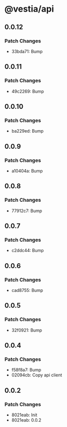 # @vestia/api

## 0.0.12

### Patch Changes

- 33bda71: Bump

## 0.0.11

### Patch Changes

- 49c2269: Bump

## 0.0.10

### Patch Changes

- ba229ed: Bump

## 0.0.9

### Patch Changes

- a10404a: Bump

## 0.0.8

### Patch Changes

- 77912c7: Bump

## 0.0.7

### Patch Changes

- c2ddc44: Bump

## 0.0.6

### Patch Changes

- cad8755: Bump

## 0.0.5

### Patch Changes

- 32f0921: Bump

## 0.0.4

### Patch Changes

- f58f8a7: Bump
- 02094cb: Copy api client

## 0.0.2

### Patch Changes

- 8021eab: Init
- 8021eab: 0.0.2
